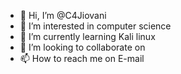 - 👋 Hi, I’m @C4Jiovani
- 👀 I’m interested in computer science
- 🌱 I’m currently learning Kali linux
- 💞️ I’m looking to collaborate on 
- 📫 How to reach me on E-mail

<!---
C4Jiovani/C4Jiovani is a ✨ special ✨ repository because its `README.md` (this file) appears on your GitHub profile.
You can click the Preview link to take a look at your changes.
--->
